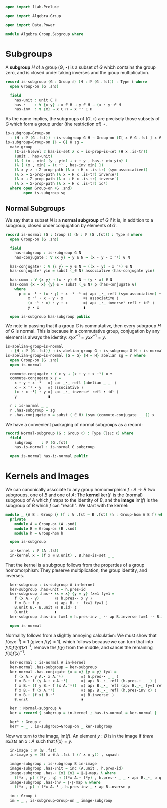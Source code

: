 ```agda
open import 1Lab.Prelude

open import Algebra.Group

open import Data.Power

module Algebra.Group.Subgroup where
```

<!--
```agda
private variable
  ℓ ℓ' : Level
  G : Group ℓ
```
-->

# Subgroups

A **subgroup** $H$ of a group $(G, \star)$ is a subset of $G$ which
contains the group zero, and is closed under taking inverses and the
group multiplication.

```agda
record is-subgroup (G : Group ℓ) (H : ℙ (G .fst)) : Type ℓ where
  open Group-on (G .snd)

  field
    has-unit : unit ∈ H
    has-⋆    : ∀ {x y} → x ∈ H → y ∈ H → (x ⋆ y) ∈ H
    has-inv  : ∀ {x} → x ∈ H → x ⁻¹ ∈ H
```

As the name implies, the subgroups of $(G, \star)$ are precisely those
subsets of $G$ which form a group under (the restriction of) $\star$.

```agda
is-subgroup→Group-on
  : (H : ℙ (G .fst)) → is-subgroup G H → Group-on (Σ[ x ∈ G .fst ] x ∈ H)
is-subgroup→Group-on {G = G} H sg =
  make-group
    (Σ-is-hlevel 2 has-is-set λ x → is-prop→is-set (H x .is-tr))
    (unit , has-unit)
    (λ { (x , xin) (y , yin) → x ⋆ y , has-⋆ xin yin} )
    (λ { (x , xin) → (x ⁻¹ , has-inv xin) })
    (λ x y z → Σ-prop-path (λ x → H x .is-tr) (sym associative))
    (λ x → Σ-prop-path (λ x → H x .is-tr) inverseˡ)
    (λ x → Σ-prop-path (λ x → H x .is-tr) inverseʳ)
    (λ x → Σ-prop-path (λ x → H x .is-tr) idˡ)
  where open Group-on (G .snd)
        open is-subgroup sg
```

## Normal Subgroups

We say that a subset $N$ is a **normal subgroup** of $G$ if it is, in
addition to a subgroup, closed under conjugation by elements of $G$.

```agda
record is-normal (G : Group ℓ) (N : ℙ (G .fst)) : Type ℓ where
  open Group-on (G .snd)

  field
    has-subgroup : is-subgroup G N
    has-conjugate : ∀ {x y} → y ∈ N → (x ⋆ y ⋆ x ⁻¹) ∈ N

  has-conjugateˡ : ∀ {x y} → y ∈ N → ((x ⋆ y) ⋆ x ⁻¹) ∈ N
  has-conjugateˡ yin = subst (_∈ N) associative (has-conjugate yin)

  has-comm : ∀ {x y} → (x ⋆ y) ∈ N → (y ⋆ x) ∈ N
  has-comm {x = x} {y} ∈ = subst (_∈ N) p (has-conjugate ∈)
    where
      p = x ⁻¹ ⋆ (x ⋆ y) ⋆ x ⁻¹ ⁻¹ ≡⟨ ap₂ _⋆_ refl (sym associative) ∙ (λ i → x ⁻¹ ⋆ x ⋆ y ⋆ inv-inv {x = x} i) ⟩
          x ⁻¹ ⋆ x ⋆ y ⋆ x         ≡⟨ associative ⟩
          (x ⁻¹ ⋆ x) ⋆ y ⋆ x       ≡⟨ ap₂ _⋆_ inverseˡ refl ∙ idˡ ⟩
          y ⋆ x                    ∎

  open is-subgroup has-subgroup public
```

We note in passing that if a group $G$ is commutative, then every
subgroup $H$ of $G$ is normal. This is because in a commutative group,
conjugation by any element is always the identity: $xyx^{-1} = yxx^{-1}
= y$.

```agda
is-abelian-group→is-normal
  : {H : ℙ (G .fst)} → is-abelian-group G → is-subgroup G H → is-normal G H
is-abelian-group→is-normal {G = G} {H = H} abelian sg = r where
  open Group-on (G .snd)
  open is-normal

  commute-conjugate : ∀ x y → (x ⋆ y ⋆ x ⁻¹) ≡ y
  commute-conjugate x y =
    x ⋆ y ⋆ x ⁻¹   ≡⟨ ap₂ _⋆_ refl (abelian _ _) ⟩
    x ⋆ x ⁻¹ ⋆ y   ≡⟨ associative ⟩
    (x ⋆ x ⁻¹) ⋆ y ≡⟨ ap₂ _⋆_ inverseʳ refl ∙ idˡ ⟩
    y              ∎

  r : is-normal _ _
  r .has-subgroup = sg
  r .has-conjugate x = subst (_∈ H) (sym (commute-conjugate _ _)) x
```

We have a convenient packaging of normal subgroups as a record:

```agda
record Normal-subgroup (G : Group ℓ) : Type (lsuc ℓ) where
  field
    subgroup    : ℙ (G .fst)
    has-is-normal : is-normal G subgroup

  open is-normal has-is-normal public
```

# Kernels and Images

We can canonically associate to any group homomorphism $f : A \to B$ two
subgroups, one of $B$ and one of $A$: The **kernel** $\mathrm{ker}(f)$
is the (normal) subgroup of $A$ which $f$ maps to the identity of $B$,
and the **image** $\mathrm{im}(f)$ is the subgroup of $B$ which $f$ can
"reach". We start with the kernel:

```agda
module _ {A B : Group ℓ} (f : A .fst → B .fst) (h : Group-hom A B f) where
  private
    module A = Group-on (A .snd)
    module B = Group-on (B .snd)
    module h = Group-hom h

  open is-subgroup

  in-kernel : ℙ (A .fst)
  in-kernel x = (f x ≡ B.unit) , B.has-is-set _ _
```

That the kernel is a subgroup follows from the properties of a group
homomorphism: They preserve multiplication, the group identity, and
inverses.

```agda
  ker-subgroup : is-subgroup A in-kernel
  ker-subgroup .has-unit = h.pres-id
  ker-subgroup .has-⋆ {x = x} {y = y} fx=1 fy=1 =
    f (x A.⋆ y)       ≡⟨ h.pres-⋆ x y ⟩
    f x B.⋆ f y       ≡⟨ ap₂ B._⋆_ fx=1 fy=1 ⟩
    B.unit B.⋆ B.unit ≡⟨ B.idˡ ⟩
    B.unit            ∎
  ker-subgroup .has-inv fx=1 = h.pres-inv _ ·· ap B.inverse fx=1 ·· B.inv-unit≡unit

  open is-normal
```

Normality follows from a slightly annoying calculation: We must show
that $f(xyx^{-1}) = 1$ (given $f(y) = 1$), which follows because we can
turn that into $f(x)f(y)f(x)^{-1}$, remove the $f(y)$ from the middle,
and cancel the remaining $f(x)f(x)^{-1}$.

```agda
  ker-normal : is-normal A in-kernel
  ker-normal .has-subgroup = ker-subgroup
  ker-normal .has-conjugate {x = x} {y = y} fy=1 =
    f (x A.⋆ y A.⋆ x A.⁻¹)        ≡⟨ h.pres-⋆ _ _ ⟩
    f x B.⋆ f (y A.⋆ x A.⁻¹)      ≡⟨ ap₂ B._⋆_ refl (h.pres-⋆ _ _) ⟩
    f x B.⋆ (f y B.⋆ f (x A.⁻¹))  ≡⟨ ap₂ B._⋆_ refl (ap₂ B._⋆_ fy=1 refl ∙ B.idˡ) ⟩
    f x B.⋆ f (x A.⁻¹)            ≡⟨ ap₂ B._⋆_ refl (h.pres-inv x) ⟩
    f x B.⋆ (f x) B.⁻¹            ≡⟨ B.inverseʳ ⟩
    B.unit                        ∎

  ker : Normal-subgroup A
  ker = record { subgroup = in-kernel ; has-is-normal = ker-normal }

  kerᴳ : Group ℓ
  kerᴳ = _ , is-subgroup→Group-on _ ker-subgroup
```

Now we turn to the image, $\mathrm{im}(f)$. An element $y : B$ is in the
image if _there exists_ an $x : A$ such that $f(x)=y$.

```agda
  in-image : ℙ (B .fst)
  in-image y = (∃[ x ∈ A .fst ] (f x ≡ y)) , squash

  image-subgroup : is-subgroup B in-image
  image-subgroup .has-unit = inc (A.unit , h.pres-id)
  image-subgroup .has-⋆ {x} {y} = ∥-∥-map₂ λ where
    (f*x , p) (f*y , q) → (f*x A.⋆ f*y) , h.pres-⋆ _ _ ∙ ap₂ B._⋆_ p q
  image-subgroup .has-inv = ∥-∥-map λ where
    (f*x , p) → f*x A.⁻¹ , h.pres-inv _ ∙ ap B.inverse p

  im : Group ℓ
  im = _ , is-subgroup→Group-on _ image-subgroup
```
